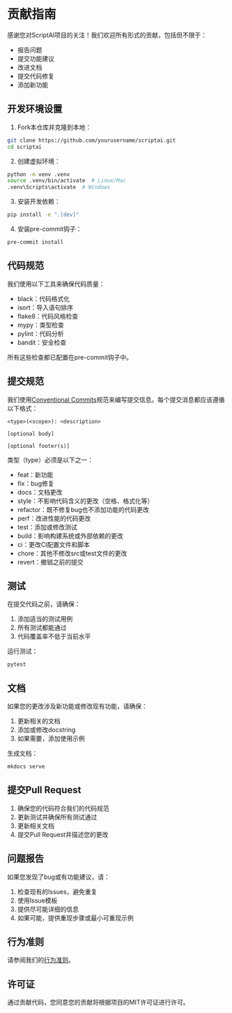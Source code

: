 # 贡献指南

感谢您对ScriptAI项目的关注！我们欢迎所有形式的贡献，包括但不限于：

- 报告问题
- 提交功能建议
- 改进文档
- 提交代码修复
- 添加新功能

## 开发环境设置

1. Fork本仓库并克隆到本地：
```bash
git clone https://github.com/yourusername/scriptai.git
cd scriptai
```

2. 创建虚拟环境：
```bash
python -m venv .venv
source .venv/bin/activate  # Linux/Mac
.venv\Scripts\activate  # Windows
```

3. 安装开发依赖：
```bash
pip install -e ".[dev]"
```

4. 安装pre-commit钩子：
```bash
pre-commit install
```

## 代码规范

我们使用以下工具来确保代码质量：

- black：代码格式化
- isort：导入语句排序
- flake8：代码风格检查
- mypy：类型检查
- pylint：代码分析
- bandit：安全检查

所有这些检查都已配置在pre-commit钩子中。

## 提交规范

我们使用[Conventional Commits](https://www.conventionalcommits.org/)规范来编写提交信息。每个提交消息都应该遵循以下格式：

```
<type>(<scope>): <description>

[optional body]

[optional footer(s)]
```

类型（type）必须是以下之一：

- feat：新功能
- fix：bug修复
- docs：文档更改
- style：不影响代码含义的更改（空格、格式化等）
- refactor：既不修复bug也不添加功能的代码更改
- perf：改进性能的代码更改
- test：添加或修改测试
- build：影响构建系统或外部依赖的更改
- ci：更改CI配置文件和脚本
- chore：其他不修改src或test文件的更改
- revert：撤销之前的提交

## 测试

在提交代码之前，请确保：

1. 添加适当的测试用例
2. 所有测试都能通过
3. 代码覆盖率不低于当前水平

运行测试：
```bash
pytest
```

## 文档

如果您的更改涉及新功能或修改现有功能，请确保：

1. 更新相关的文档
2. 添加或修改docstring
3. 如果需要，添加使用示例

生成文档：
```bash
mkdocs serve
```

## 提交Pull Request

1. 确保您的代码符合我们的代码规范
2. 更新测试并确保所有测试通过
3. 更新相关文档
4. 提交Pull Request并描述您的更改

## 问题报告

如果您发现了bug或有功能建议，请：

1. 检查现有的Issues，避免重复
2. 使用Issue模板
3. 提供尽可能详细的信息
4. 如果可能，提供重现步骤或最小可重现示例

## 行为准则

请参阅我们的[行为准则](CODE_OF_CONDUCT.md)。

## 许可证

通过贡献代码，您同意您的贡献将根据项目的MIT许可证进行许可。 